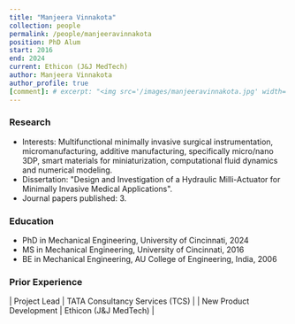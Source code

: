 ```yaml
---
title: "Manjeera Vinnakota"
collection: people
permalink: /people/manjeeravinnakota
position: PhD Alum
start: 2016
end: 2024
current: Ethicon (J&J MedTech)
author: Manjeera Vinnakota
author_profile: true
[comment]: # excerpt: "<img src='/images/manjeeravinnakota.jpg' width='150' height='auto'>"
---
```

### Research
* Interests: Multifunctional minimally invasive surgical instrumentation, micromanufacturing, additive manufacturing, specifically micro/nano 3DP, smart materials for miniaturization, computational fluid dynamics and numerical modeling.
* Dissertation: "Design and Investigation of a Hydraulic Milli-Actuator for Minimally Invasive Medical Applications".
* Journal papers published: 3. 

### Education
* PhD in Mechanical Engineering, University of Cincinnati, 2024
* MS in Mechanical Engineering, University of Cincinnati, 2016
* BE in Mechanical Engineering, AU College of Engineering, India, 2006

### Prior Experience
| Project Lead                | TATA Consultancy Services (TCS)     |
| New Product Development     | Ethicon (J&J MedTech)               |
